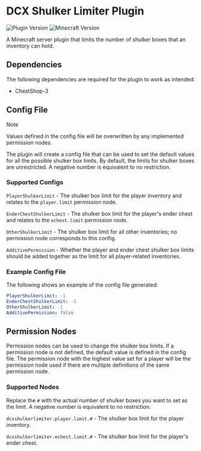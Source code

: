 # DCX Shulker Limiter Plugin
![Plugin Version](https://img.shields.io/badge/plugin_version-1.2.0-blue)
![Minecraft Version](https://img.shields.io/badge/mc_version-1.18.2-blue)

A Minecraft server plugin that limits the number of shulker boxes that an inventory can hold.

## Dependencies

The following dependencies are required for the plugin to work as intended:
- ChestShop-3

## Config File
> [!NOTE]
> Values defined in the config file will be overwritten by any implemented permission nodes.

The plugin will create a config file that can be used to set the default values for all the possible shulker box limits.
By default, the limits for shulker boxes are unrestricted. A negative number is equivalent to no restriction.

### Supported Configs

`PlayerShulkerLimit` - The shulker box limit for the player inventory and relates to the `player.limit` permission
node.

`EnderChestShulkerLimit` - The shulker box limit for the player's ender chest and relates to the `echest.limit`
permission node.

`OtherShulkerLimit` - The shulker box limit for all other inventories; no permission node corresponds
to this config.

`AdditivePermission` - Whether the player and ender chest shulker box limits should be added together as the limit for
all player-related inventories.

### Example Config File
The following shows an example of the config file generated:
```yaml
PlayerShulkerLimit: -1
EnderChestShulkerLimit: -1
OtherShulkerLimit: -1
AdditivePermission: false
```

## Permission Nodes
Permission nodes can be used to change the shulker box limits. If a permission node is not defined, the default value is
defined in the config file. The permission node with the highest value set for a player will be the permission node used
if there are multiple definitions of the same permission node.

### Supported Nodes
Replace the `#` with the actual number of shulker boxes you want to set as the limit. A negative
number is equivalent to no restriction.

`dcxshulkerlimiter.player.limit.#` - The shulker box limit for the player inventory.

`dcxshulkerlimiter.echest.limit.#` - The shulker box limit for the player's ender chest.
